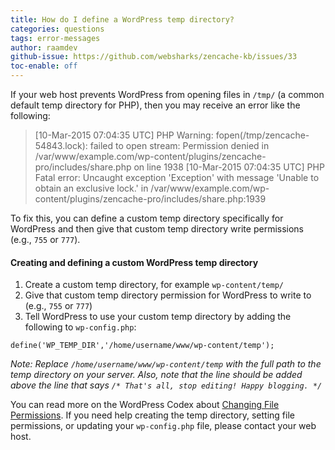 ```yaml
---
title: How do I define a WordPress temp directory?
categories: questions
tags: error-messages
author: raamdev
github-issue: https://github.com/websharks/zencache-kb/issues/33
toc-enable: off
---
```


If your web host prevents WordPress from opening files in `/tmp/` (a common default temp directory for PHP), then you may receive an error like the following:

> [10-Mar-2015 07:04:35 UTC] PHP Warning: fopen(/tmp/zencache-54843.lock): failed to open stream: Permission denied in /var/www/example.com/wp-content/plugins/zencache-pro/includes/share.php on line 1938 
> [10-Mar-2015 07:04:35 UTC] PHP Fatal error: Uncaught exception 'Exception' with message 'Unable to obtain an exclusive lock.' in /var/www/example.com/wp-content/plugins/zencache-pro/includes/share.php:1939 

To fix this, you can define a custom temp directory specifically for WordPress and then give that custom temp directory write permissions (e.g., `755` or `777`).

#### Creating and defining a custom WordPress temp directory

1. Create a custom temp directory, for example `wp-content/temp/`
1. Give that custom temp directory permission for WordPress to write to (e.g., `755` or `777`)
1. Tell WordPress to use your custom temp directory by adding the following to `wp-config.php`:

```
define('WP_TEMP_DIR','/home/username/www/wp-content/temp');
```

_Note: Replace `/home/username/www/wp-content/temp` with the full path to the temp directory on your server. Also, note that the line should be added above the line that says `/* That's all, stop editing! Happy blogging. */`_

You can read more on the WordPress Codex about [Changing File Permissions](http://codex.wordpress.org/Changing_File_Permissions). If you need help creating the temp directory, setting file permissions, or updating your `wp-config.php` file, please contact your web host.
